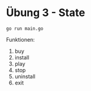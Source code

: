 # Übung 3 - State

```
go run main.go
```

Funktionen:

1. buy
2. install
3. play
4. stop
5. uninstall
6. exit
